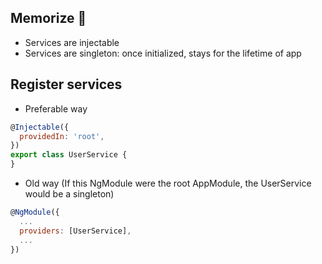 ## Memorize 🧠
* Services are injectable
* Services are singleton: once initialized, stays for the lifetime of app

## Register services
* Preferable way
```js
@Injectable({
  providedIn: 'root',
})
export class UserService {
}
```
* Old way (If this NgModule were the root AppModule, the UserService would be a singleton)
```js
@NgModule({
  ...
  providers: [UserService],
  ...
})
```
